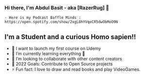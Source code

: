 ### Hi there, I'm Abdul Basit - aka [RazerRug] 👋
    - Here is my Podcast Baffle Minds : https://open.spotify.com/show/2xgL8hYVqeCR5dwObMoO9N


## I'm a Student and a curious Homo sapien!!

- 🔭 I want to launch my first course on Udemy
- 🌱 I’m currently learning everything 🤣
- 👯 I’m looking to collaborate with other content creators
- 🥅 2022 Goals: Contribute to Open Source projects
- ⚡ Fun fact: I love to draw and read books and play VideoGames.
